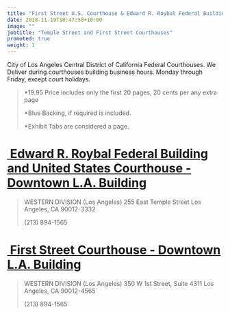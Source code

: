 ```yaml
---
title: "First Street U.S. Courthouse & Edward R. Roybal Federal Building and United States Courthouse $19.95"
date: 2018-11-19T10:47:58+10:00
image: ""
jobtitle: "Temple Street and First Street Courthouses"
promoted: true
weight: 1
---
```


City of Los Angeles Central District of California Federal Courthouses.
We Deliver during courthouses building business hours. Monday through Friday, except court holidays.


> *19.95 Price includes only the first 20 pages, 20 cents per any extra page
> 
> *Blue Backing, if required is included.
>
> *Exhibit Tabs are considered a page. 



# <a href="https://www.cacd.uscourts.gov/locations/roybal-courthouse" target="_blank"><img src="" alt="" style="height: 0px !important;width: 0px !important;" > Edward R. Roybal Federal Building and United States Courthouse - Downtown L.A. Building </a>


>  WESTERN DIVISION (Los Angeles)
>  255 East Temple Street
>  Los Angeles, CA 90012-3332
>
>  (213) 894-1565


# <a href="https://www.cacd.uscourts.gov/locations/first-street-courthouse" target="_blank"><img src="" alt="" style="height: 0px !important;width: 0px !important;" > First Street Courthouse - Downtown L.A. Building </a>


>  WESTERN DIVISION (Los Angeles)
>  350 W 1st Street, Suite 4311
>  Los Angeles, CA 90012-4565
>
>  (213) 894-1565
